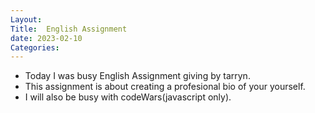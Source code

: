 ```yaml
---
Layout:
Title:  English Assignment
date: 2023-02-10
Categories:
---
```


- Today I was busy  English Assignment giving by tarryn.
- This assignment is about creating a profesional bio of your yourself.
- I will also be busy with codeWars(javascript only).